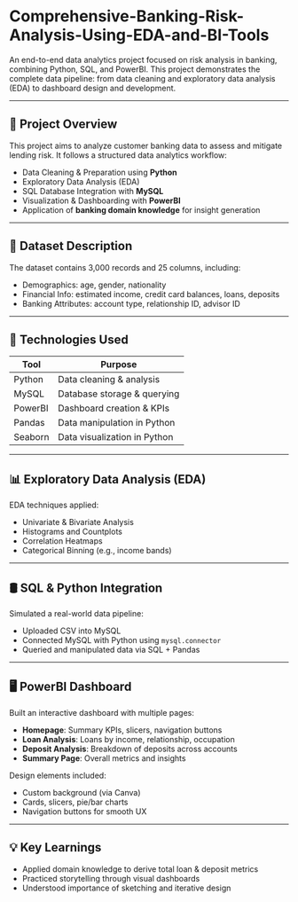 # Comprehensive-Banking-Risk-Analysis-Using-EDA-and-BI-Tools
An end-to-end data analytics project focused on risk analysis in banking, combining Python, SQL, and PowerBI. This project demonstrates the complete data pipeline: from data cleaning and exploratory data analysis (EDA) to dashboard design and development.

---

## 📌 Project Overview

This project aims to analyze customer banking data to assess and mitigate lending risk. It follows a structured data analytics workflow:

- Data Cleaning & Preparation using **Python**
- Exploratory Data Analysis (EDA)
- SQL Database Integration with **MySQL**
- Visualization & Dashboarding with **PowerBI**
- Application of **banking domain knowledge** for insight generation

---

## 📂 Dataset Description

The dataset contains 3,000 records and 25 columns, including:

- Demographics: age, gender, nationality
- Financial Info: estimated income, credit card balances, loans, deposits
- Banking Attributes: account type, relationship ID, advisor ID

---

## 🔧 Technologies Used

| Tool      | Purpose                          |
|-----------|----------------------------------|
| Python    | Data cleaning & analysis         |
| MySQL     | Database storage & querying      |
| PowerBI   | Dashboard creation & KPIs        |
| Pandas    | Data manipulation in Python      |
| Seaborn   | Data visualization in Python     |

---

## 📊 Exploratory Data Analysis (EDA)

EDA techniques applied:

- Univariate & Bivariate Analysis
- Histograms and Countplots
- Correlation Heatmaps
- Categorical Binning (e.g., income bands)

---

## 🛢 SQL & Python Integration

Simulated a real-world data pipeline:
- Uploaded CSV into MySQL
- Connected MySQL with Python using `mysql.connector`
- Queried and manipulated data via SQL + Pandas

---

## 🖥️ PowerBI Dashboard

Built an interactive dashboard with multiple pages:

- **Homepage**: Summary KPIs, slicers, navigation buttons
- **Loan Analysis**: Loans by income, relationship, occupation
- **Deposit Analysis**: Breakdown of deposits across accounts
- **Summary Page**: Overall metrics and insights

Design elements included:
- Custom background (via Canva)
- Cards, slicers, pie/bar charts
- Navigation buttons for smooth UX

---

## 💡 Key Learnings

- Applied domain knowledge to derive total loan & deposit metrics
- Practiced storytelling through visual dashboards
- Understood importance of sketching and iterative design
